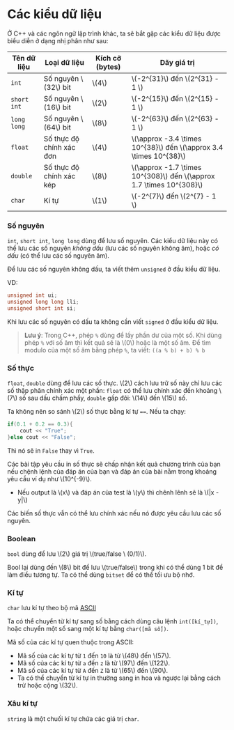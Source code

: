 # Các kiểu dữ liệu

Ở C++ và các ngôn ngữ lập trình khác, ta sẽ bắt gặp các kiểu dữ liệu được biểu diễn ở dạng nhị phân như sau:

|Tên dữ liệu|Loại dữ liệu|Kích cỡ (bytes)|Dãy giá trị|
|---|---|---|---|
|`int`|Số nguyên \\(32\\) bit|\\(4\\)|\\(-2^{31}\\) đến \\(2^{31} - 1 \\)|
|`short int`|Số nguyên \\(16\\) bit|\\(2\\)|\\(-2^{15}\\) đến \\(2^{15} - 1 \\)|
|`long long`|Số nguyên \\(64\\) bit|\\(8\\)|\\(-2^{63}\\) đến \\(2^{63} - 1 \\)|
|`float`|Số thực độ chính xác đơn|\\(4\\)|\\(\approx -3.4 \times 10^{38}\\) đến \\(\approx 3.4 \times 10^{38}\\)|
|`double`|Số thực độ chính xác kép|\\(8\\)|\\(\approx -1.7 \times 10^{308}\\) đến \\(\approx 1.7 \times 10^{308}\\)||`bool`|Giá trị đúng/sai|1|`true` hoặc `false` (0 hoặc 1)|
|`char`|Kí tự|\\(1\\)|\\(-2^{7}\\) đến  \\(2^{7} - 1 \\)|


### Số nguyên

`int`, `short int`, `long long` dùng để lưu số nguyên. Các kiểu dữ liệu này có thể lưu các số nguyên *không dấu* (lưu các số nguyên không âm), hoặc *có dấu* (có thể lưu các số nguyên âm). 

Để lưu các số nguyên không dấu, ta viết thêm `unsigned` ở đầu kiểu dữ liệu.

VD:

```c++
unsigned int ui;
unsigned long long lli;
unsigned short int si;
```

Khi lưu các số nguyên có dấu ta không cần viết `signed` ở đầu kiểu dữ liệu.

> **Lưu ý**: Trong C++, phép `%` dùng để lấy phần dư của một số. Khi dùng phép `%` với số âm thì kết quả sẽ là \\(0\\) hoặc là một số âm. Để tìm modulo của một số âm bằng phép `%`, ta viết: `((a % b) + b) % b`

### Số thực

`float`, `double` dùng để lưu các số thực. \\(2\\) cách lưu trữ số này chỉ lưu các số thập phân chính xác một phần: `float` có thể lưu chính xác đến khoảng \\(7\\) số sau dấu chấm phẩy, `double` gấp đôi: \\(14\\) đến \\(15\\) số.

Ta không nên so sánh \\(2\\) số thực bằng kí tự `==`. Nếu ta chạy:

```c++
if(0.1 + 0.2 == 0.3){
	cout << "True";
}else cout << "False";
```

Thì nó sẽ in `False` thay vì `True`.

Các bài tập yêu cầu in số thực sẽ chấp nhận kết quả chương trình của bạn nếu chệnh lệnh của đáp án của bạn và đáp án của bài nằm trong khoảng yêu cầu ví dụ như \\(10^{-9}\\).

- Nếu output là \\(x\\) và đáp án của test là \\(y\\) thì chênh lênh sẽ là \\(|x - y|\\)

Các biến số thực vẫn có thể lưu chính xác nếu nó được yêu cầu lưu các số nguyên.

### Boolean

`bool` dùng để lưu \\(2\\) giá trị \\(true/false \ (0/1)\\).

Bool lại dùng đến \\(8\\) bit để lưu \\(true/false\\) trong khi có thể dùng 1 bit để làm điều tương tự. Ta có thể dùng `bitset` để có thể tối ưu bộ nhớ.

### Kí tự

`char` lưu kí tự theo bộ mã [ASCII](https://vi.wikipedia.org/wiki/ASCII)

Ta có thể chuyển từ kí tự sang số bằng cách dùng câu lệnh `int([kí_tự])`, hoặc chuyển một số sang một kí tự bằng `char([mã số])`.

Mã số của các kí tự quen thuộc trong ASCII:

- Mã số của các kí tự từ `1` đến `10` là từ \\(48\\) đến \\(57\\).
- Mã số của các kí tự từ `a` đến `z` là từ \\(97\\) đến \\(122\\).
- Mã số của các kí tự từ `A` đến `Z` là từ \\(65\\) đến \\(90\\).
- Ta có thể chuyển từ kí tự in thường sang in hoa và ngược lại bằng cách trừ hoặc cộng \\(32\\).


### Xâu kí tự

`string` là một chuối kí tự chứa các giá trị `char`. 
